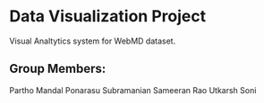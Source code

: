 # Data Visualization Project

Visual Analtytics system for WebMD dataset.

Group Members:
-------------

Partho Mandal
Ponarasu Subramanian
Sameeran Rao
Utkarsh Soni

